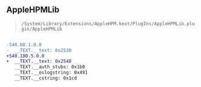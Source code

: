 ## AppleHPMLib

> `/System/Library/Extensions/AppleHPM.kext/PlugIns/AppleHPMLib.plugin/AppleHPMLib`

```diff

-540.80.1.0.0
-  __TEXT.__text: 0x2530
+540.100.5.0.0
+  __TEXT.__text: 0x2548
   __TEXT.__auth_stubs: 0x1b0
   __TEXT.__oslogstring: 0x491
   __TEXT.__cstring: 0x1cd

```
